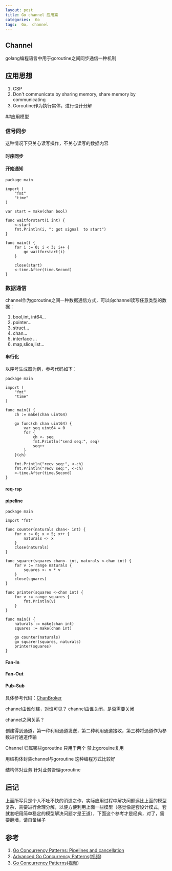 ```yaml
---
layout: post
title: Go channel 应用篇
categories:  Go
tags:  Go， channel
---
```


## Channel 
golang编程语言中用于goroutine之间同步通信一种机制


## 应用思想 

1. CSP 
2. Don't communicate by sharing memory, share memory by communicating
3. Goroutine作为执行实体，进行设计分解


##应用模型 

### 信号同步

这种情况下只关心读写操作，不关心读写的数据内容

#### 时序同步 

#### 开始通知 

```
package main

import (
    "fmt"
    "time"
)

var start = make(chan bool)

func waitforstart(i int) {
    <-start
    fmt.Println(i, ": got signal  to start")
}

func main() {
    for i := 0; i < 3; i++ {
        go waitforstart(i)
    }

    close(start)
    <-time.After(time.Second)
}

```


### 数据通信

channel作为goroutine之间一种数据通信方式，可以向channel读写任意类型的数据：

1. bool,int, int64...
2. pointer... 
3. struct...  
4. chan...  
5. interface ... 
6. map,slice,list...

#### 串行化

以序号生成器为例，参考代码如下：
```
package main

import (
    "fmt"
    "time"
)

func main() {
    ch := make(chan uint64)

    go func(ch chan uint64) {
        var seq uint64 = 0
        for {
            ch <- seq
            fmt.Println("send seq:", seq)
            seq++
        }
    }(ch)

    fmt.Println("recv seq:", <-ch)
    fmt.Println("recv seq:", <-ch)
    <-time.After(time.Second)
}
```




#### req-rsp 

#### pipeline

```
package main

import "fmt"

func counter(naturals chan<- int) {
    for x := 0; x < 5; x++ {
        naturals <- x
    }
    close(naturals)
}

func squarer(squares chan<- int, naturals <-chan int) {
    for v := range naturals {
        squares <- v * v
    }
    close(squares)
}

func printer(squares <-chan int) {
    for v := range squares {
        fmt.Println(v)
    }
}

func main() {
    naturals := make(chan int)
    squares := make(chan int)

    go counter(naturals)
    go squarer(squares, naturals)
    printer(squares)
}
```

#### Fan-In 

#### Fan-Out

#### Pub-Sub  



具体参考代码：[ChanBroker](https://github.com/myself659/ChanBroker)

channel由谁创建，对谁可见？ 
channel由谁关闭，是否需要关闭 

channel之间关系？ 

创建得到通道，第一种利用通道发送，第二种利用通道接收，第三种将通道作为参数进行通道传输
 
Channel 归属哪些goroutine   只用于两个 禁上gorouine复用  

用结构体封装channel与goroutine  这种编程方式比较好 

结构体对业务 针对业务管理goroutine 






## 后记

上面所写只是个人不吐不快的消遣之作，实际应用过程中解决问题远比上面的模型复杂，需要进行合理分解，以便方便利用上面一些模型（感觉像是套设计模式，套就套吧用简单稳定的模型解决问题才是王道），下面这个参考才是经典，对了，需要翻墙，请自备梯子

## 参考 

1. [Go Concurrency Patterns: Pipelines and cancellation](http://blog.golang.org/pipelines)
2. [Advanced Go Concurrency Patterns](https://talks.golang.org/2013/advconc.slide)([视频](https://www.youtube.com/watch?v=QDDwwePbDtw)) 
3. [Go Concurrency Patterns](https://talks.golang.org/2012/concurrency.slide#1)([视频](https://www.youtube.com/watch?v=f6kdp27TYZs)) 